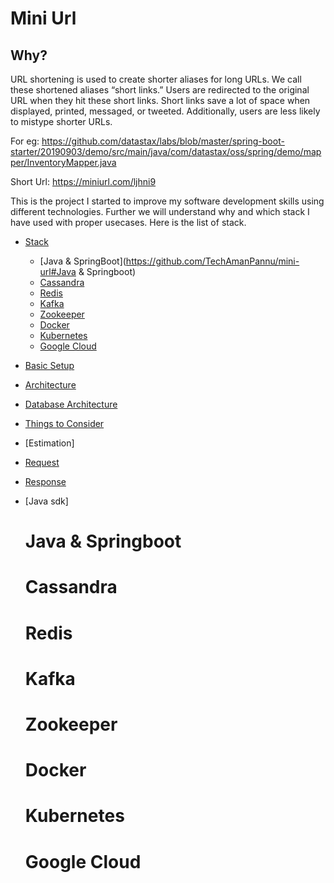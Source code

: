 # Mini Url

## Why?

URL shortening is used to create shorter aliases for long URLs. We call these shortened aliases “short links.” Users are redirected to the original URL when they hit these short links. Short links save a lot of space when displayed, printed, messaged, or tweeted. Additionally, users are less likely to mistype shorter URLs.

For eg: https://github.com/datastax/labs/blob/master/spring-boot-starter/20190903/demo/src/main/java/com/datastax/oss/spring/demo/mapper/InventoryMapper.java

Short Url:
https://miniurl.com/ljhni9


This is the project I started to improve my software development skills using different technologies. Further we will understand why and which stack I have used with proper usecases. Here is the list of stack. 

- [Stack]()

    - [Java & SpringBoot](https://github.com/TechAmanPannu/mini-url#Java & Springboot)
    - [Cassandra]()
    - [Redis]()
    - [Kafka]()
    - [Zookeeper]()
    - [Docker]()
    - [Kubernetes]()
    - [Google Cloud]()
    
- [Basic Setup]()
- [Architecture]()
- [Database Architecture]()
- [Things to Consider]()
- [Estimation]
- [Request]()
- [Response]()
- [Java sdk]

  
  # Java & Springboot
  # Cassandra
  # Redis
  # Kafka
  # Zookeeper
  # Docker
  # Kubernetes
  # Google Cloud




